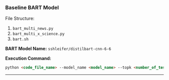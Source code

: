 ### Baseline BART Model

File Structure: 
1. `bart_multi_news.py`
2. `bart_multi_x_science.py`
3. `bart.sh`

**BART Model Name:** `sshleifer/distilbart-cnn-6-6`

**Execution Command:** 
```md
python <code_file_name> --model_name <model_name> --topk <number_of_test_rows> --output_file <csv_output_file>
```
---

